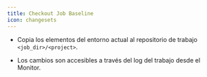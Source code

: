 ```yaml
---
title: Checkout Job Baseline
icon: changesets
---
```


* Copia los elementos del entorno actual al repositorio de trabajo `<job_dir>/<project>`. 

* Los cambios son accesibles a través del log del trabajo desde el Monitor.